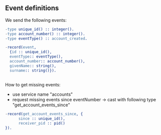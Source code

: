 
## Event definitions

We send the following events:

```erlang
-type unique_id() :: integer().
-type account_number() :: integer().
-type eventType() :: account_created.

-record(event,
  {id :: unique_id(),
  eventType:: eventType(),
  account_number:: account_number(),
  givenName:: string(),
  surname:: string()}).
```

## 

How to get missing events:

* use service name "accounts"
* request missing events since eventNumber
  -> cast with following type "get_account_events_since"

```erlang
-record(get_account_events_since, {
      since :: unique_id(),
      receiver_pid :: pid()
}).
```
